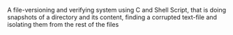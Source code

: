 A file-versioning and verifying system using C and Shell Script, that is doing snapshots of a directory and its content, finding a corrupted text-file and isolating them from the rest of the files
